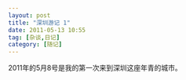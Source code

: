 ```yaml
---
layout: post
title: "深圳游记 1"
date: 2011-05-13 10:55
tag: [杂谈,日记]
category: [随记]
---
```

2011年的5月8号是我的第一次来到深圳这座年青的城市。
